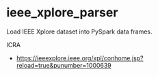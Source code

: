 # ieee_xplore_parser
Load IEEE Xplore dataset into PySpark data frames.

ICRA
* https://ieeexplore.ieee.org/xpl/conhome.jsp?reload=true&punumber=1000639